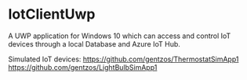 # IotClientUwp
A UWP application for Windows 10 which can access and control IoT devices through a local Database and Azure IoT Hub.

Simulated IoT devices:
https://github.com/gentzos/ThermostatSimApp1
https://github.com/gentzos/LightBulbSimApp1
